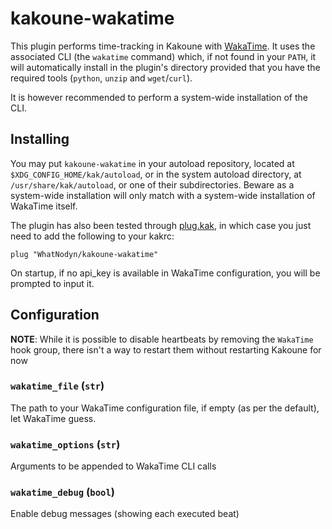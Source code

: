 # kakoune-wakatime

This plugin performs time-tracking in Kakoune with [WakaTime](https://wakatime.com).
It uses the associated CLI (the `wakatime` command) which, if not found in
your `PATH`, it will automatically install in the plugin's directory provided
that you have the required tools (`python`, `unzip` and `wget`/`curl`).

It is however recommended to perform a system-wide installation of the CLI.

## Installing

You may put `kakoune-wakatime` in your autoload repository, located at
`$XDG_CONFIG_HOME/kak/autoload`, or in the system autoload directory, at 
`/usr/share/kak/autoload`, or one of their subdirectories. Beware as a
system-wide installation will only match with a system-wide installation of 
WakaTime itself.

The plugin has also been tested through [plug.kak](https://github.com/andreyorst/plug.kak),
in which case you just need to add the following to your kakrc:

```kak
plug "WhatNodyn/kakoune-wakatime"
```

On startup, if no api_key is available in WakaTime configuration, you will be
prompted to input it.

## Configuration
**NOTE**: While it is possible to disable heartbeats by removing the `WakaTime`
hook group, there isn't a way to restart them without restarting Kakoune for
now

### `wakatime_file` (`str`)
The path to your WakaTime configuration file, if empty (as per the default), let
WakaTime guess.

### `wakatime_options` (`str`)
Arguments to be appended to WakaTime CLI calls

### `wakatime_debug` (`bool`)
Enable debug messages (showing each executed beat)
